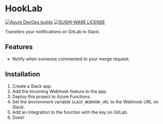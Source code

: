 # HookLab

[![Azure DevOps builds](https://img.shields.io/azure-devops/build/Naoki-Ikeguchi/0fb24f1c-f96d-4fe9-b02a-2a1fcf3df7cf/1)](https://dev.azure.com/Naoki-Ikeguchi/HookLab/_build?definitionId=1)
[![SUSHI-WARE LICENSE](https://img.shields.io/badge/license-SUSHI--WARE%F0%9F%8D%A3-blue.svg)](https://github.com/MakeNowJust/sushi-ware)

Transfers your notifications on GitLab to Slack.

## Features
- Notify when someone commented to your merge request.

## Installation
1. Create a Slack app.
2. Add the Incoming Webhook feature to the app.
3. Deploy this project to Azure Functions.
4. Set the environment variable `SLACK_WEBHOOK_URL` to the Webhook URL on Slack.
5. Add an integration to the function with the key on GitLab.
6. Done!
